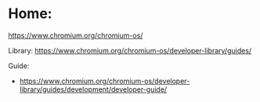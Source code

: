 # Home:
https://www.chromium.org/chromium-os/

Library: https://www.chromium.org/chromium-os/developer-library/guides/

Guide:
- https://www.chromium.org/chromium-os/developer-library/guides/development/developer-guide/
